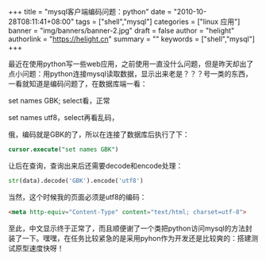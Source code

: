 +++
title = "mysql客户端编码问题：python"
date = "2010-10-28T08:11:41+08:00"
tags = ["shell","mysql"]
categories = ["linux 应用"]
banner = "img/banners/banner-2.jpg"
draft = false
author = "helight"
authorlink = "https://helight.cn"
summary = ""
keywords = ["shell","mysql"]
+++

最近在使用python写一些web应用，之前使用一直没什么问题，但是昨天却出了点小问题：用python连接mysql读取数据，显示出来老是？？？号一类的东西，一看就知道是编码问题了，在数据库端一看：

set names GBK; select看，正常

set names utf8，select再看乱码，

俄，编码就是GBK的了，所以在连接了数据库后执行了下：
``` sql
cursor.execute("set names GBK")
```

让后在查询，查询出来后还需要decode和encode处理：
``` python
str(data).decode('GBK').encode('utf8')
```
当然，这个时候我的页面必须是utf8的编码：

``` html
<meta http-equiv="Content-Type" content="text/html; charset=utf-8">
```

至此，中文显示终于正常了，而且顺便谢了一个类把python访问mysql的方法封装了一下。嘿嘿，在任务比较紧急的是采用pyhon作为开发还是比较爽的：搭建测试原型速度快呀！